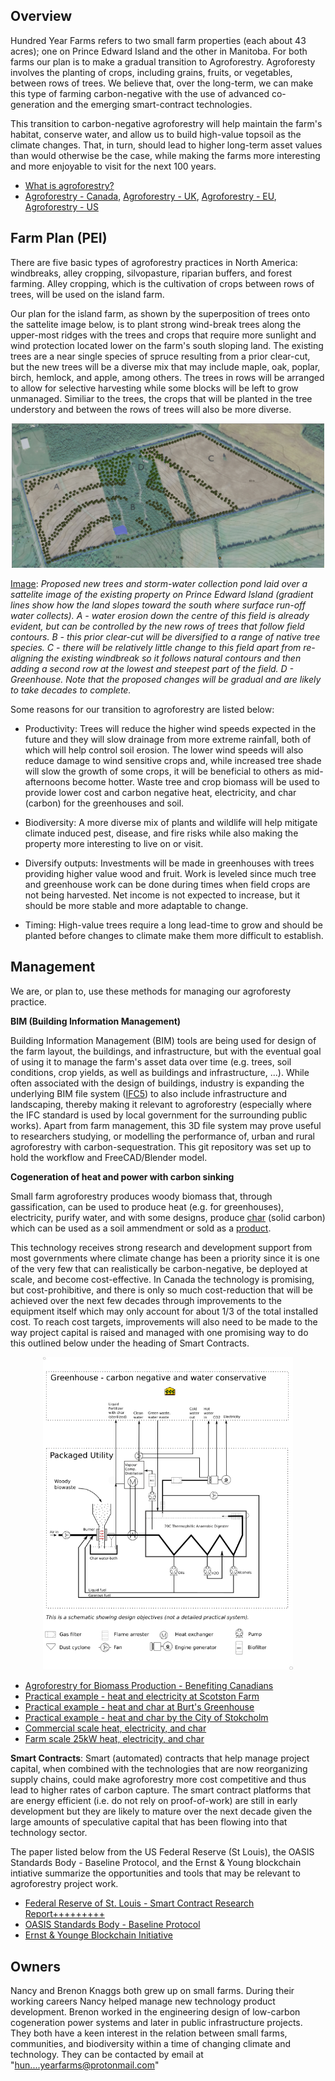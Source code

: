 ## Overview

Hundred Year Farms refers to two small farm properties (each about 43 acres); one on Prince Edward Island and the other in Manitoba. For both farms our plan is to make a gradual transition to Agroforestry.  Agroforesty involves the planting of crops, including grains, fruits, or vegetables, between rows of trees. We believe that, over the long-term, we can make this type of farming carbon-negative with the use of advanced co-generation and the emerging smart-contract technologies.

This transition to carbon-negative agroforestry will help maintain the farm's habitat, conserve water, and allow us to build high-value topsoil as the climate changes. That, in turn, should lead to higher long-term asset values than would otherwise be the case, while making the farms more interesting and more enjoyable to visit for the next 100 years.

- [What is agroforestry?](https://www.aftaweb.org/)
- [Agroforestry - Canada](https://www.agr.gc.ca/eng/agriculture-and-climate/agricultural-practices/agroforestry/?id=1177431400694), [Agroforestry - UK](https://www.agforward.eu/index.php/en/silvoarable-agroforestry-in-the-uk.html), [Agroforestry - EU](https://euraf.isa.utl.pt/welcome), [Agroforestry - US](https://www.usda.gov/topics/forestry/agroforestry)

## Farm Plan (PEI)

There are five basic types of agroforestry practices in North America: windbreaks, alley cropping, silvopasture, riparian buffers, and forest farming. Alley cropping, which is the cultivation of crops between rows of trees, will be used on the island farm.  

Our plan for the island farm, as shown by the superposition of trees onto the sattelite image below, is to plant strong wind-break trees along the upper-most ridges with the trees and crops that require more sunlight and wind protection located lower on the farm's south sloping land. The existing trees are a near single species of spruce resulting from a prior clear-cut, but the new trees will be a diverse mix that may include maple, oak, poplar, birch, hemlock, and apple, among others.  The trees in rows will be arranged to allow for selective harvesting while some blocks will be left to grow unmanaged. Similiar to the trees, the crops that will be planted in the tree understory and between the rows of trees will also be more diverse. 

<p align="center">
<img src="https://raw.githubusercontent.com/hundredyearfarms/Hundred-Year-Farms/main/IFCSite-FarmProposedTrees.png" alt="Farm plan - tree overlay" width="500">
</p>

<u>Image</u>: *Proposed new trees and storm-water collection pond laid over a sattelite image of the existing property on Prince Edward Island (gradient lines show how the land slopes toward the south where surface run-off water collects). A - water erosion down the centre of this field is already evident, but can be controlled by the new rows of trees that follow field contours. B - this prior clear-cut will be diversified to a range of native tree species. C - there will be relatively little change to this field apart from re-aligning the existing windbreak so it follows natural contours and then adding a second row at the lowest and steepest part of the field. D - Greenhouse.  Note that the proposed changes will be gradual and are likely to take decades to complete.*

Some reasons for our transition to agroforestry are listed below:

- Productivity: Trees will reduce the higher wind speeds expected in the future and they will slow drainage from more extreme rainfall, both of which will help control soil erosion.  The lower wind speeds will also reduce damage to wind sensitive crops and, while increased tree shade will slow the growth of some crops, it will be beneficial to others as mid-afternoons become hotter. Waste tree and crop biomass will be used to provide lower cost and carbon negative heat, electricity, and char (carbon) for the greenhouses and soil.

- Biodiversity: A more diverse mix of plants and wildlife will help mitigate climate induced pest, disease, and fire risks while also making the property more interesting to live on or visit.  

- Diversify outputs: Investments will be made in greenhouses with trees providing higher value wood and fruit.  Work is leveled since much tree and greenhouse work can be done during times when field crops are not being harvested.  Net income is not expected to increase, but it should be more stable and more adaptable to change. 
  
- Timing: High-value trees require a long lead-time to grow and should be planted before changes to climate make them more difficult to establish.  

## Management

We are, or plan to, use these methods for managing our agroforesty practice.

**BIM (Building Information Management)**

Building Information Management (BIM) tools are being used for design of the farm layout, the buildings, and infrastructure, but with the eventual goal of using it to manage the farm's asset data over time (e.g. trees, soil conditions, crop yields, as well as buildings and infrastructure, ...). While often associated with the design of buildings, industry is expanding the underlying BIM file system ([IFC5](https://www.buildingsmart.org/ifc-for-site-landscape-and-urban-planning-call-for-participation/)) to also include infrastructure and landscaping, thereby making it relevant to agroforestry (especially where the IFC standard is used by local government for the surrounding public works). Apart from farm management, this 3D file system may prove useful to researchers studying, or modelling the performance of, urban and rural agroforestry with carbon-sequestration.  This git repository was set up to hold the workflow and FreeCAD/Blender model.

**Cogeneration of heat and power with carbon sinking**

Small farm agroforestry produces woody biomass that, through gassification, can be used to produce heat (e.g. for greenhouses), electricity, purify water, and with some designs, produce [char](https://biochar-international.org/sustainability-climate-change/) (solid carbon) which can be used as a soil ammendment or sold as a [product](https://national-carbon.com/). 

This technology receives strong research and development support from most governments where climate change has been a priority since it is one of the very few that can realistically be carbon-negative, be deployed at scale, and become cost-effective.  In Canada the technology is promising, but cost-prohibitive, and there is only so much cost-reduction that will be achieved over the next few decades through improvements to the equipment itself which may only account for about 1/3 of the total installed cost.  To reach cost targets, improvements will also need to be made to the way project capital is raised and managed with one promising way to do this outlined below under the heading of Smart Contracts.

<p align="center">
<img src="https://raw.githubusercontent.com/hundredyearfarms/Hundred-Year-Farms/main/biogassifier2021-02-12.png" alt="Farm plan co-gen" width="400">
</p>

- [Agroforestry for Biomass Production - Benefiting Canadians](https://www.aftaweb.org/latest-newsletter/temporate-agroforester/97-2008-vol-17/april-no-1/74-agroforestry-for-biomass-production-benefiting-canadians.html)
- [Practical example - heat and electricity at Scotston Farm](https://www.youtube.com/watch?v=i9xmWJ4hAGs)
- [Practical example - heat and char at Burt's Greenhouse](https://biochar-international.org/burtsgreenhouse/)
- [Practical example - heat and char by the City of Stokcholm](https://www.stockholmvattenochavfall.se/en/current-projects/development/biochar/#!/about-the-biochar-project)
- [Commercial scale heat, electricity, and char](https://www.reset-energy.com/en/syngasmart-plants-use-cases-applications-and-benefits/)
- [Farm scale 25kW heat, electricity, and char](https://www.allpowerlabs.com/products/product-overview)

**Smart Contracts**: Smart (automated) contracts that help manage project capital, when combined with the technologies that are now reorganizing supply chains, could make agroforestry more cost competitive and thus lead to higher rates of carbon capture. The smart contract platforms that are energy efficient (i.e. do not rely on proof-of-work) are still in early development but they are likely to mature over the next decade given the large amounts of speculative capital that has been flowing into that technology sector.  

The paper listed below from the US Federal Reserve (St Louis), the OASIS Standards Body - Baseline Protocol, and the Ernst & Young blockchain intiative summarize the opportunities and tools that may be relevant to agroforestry project work. 

- [Federal Reserve of St. Louis - Smart Contract Research Report+++++++++](https://research.stlouisfed.org/publications/review/2021/02/05/decentralized-finance-on-blockchain-and-smart-contract-based-financial-markets)
- [OASIS Standards Body - Baseline Protocol](https://docs.baseline-protocol.org/baseline-protocol/architecture)
- [Ernst & Younge Blockchain Initiative](https://blockchain.ey.com/)

## Owners

Nancy and Brenon Knaggs both grew up on small farms. During their working careers Nancy helped manage new technology product development. Brenon worked in the engineering design of low-carbon cogeneration power systems and later in public infrastructure projects. They both have a keen interest in the relation between small farms, communities, and biodiversity within a time of changing climate and technology. They can be contacted by email at "hun....yearfarms@protonmail.com"

